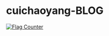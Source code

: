 # cuichaoyang-BLOG

<a href="https://info.flagcounter.com/vAXg"><img src="https://s01.flagcounter.com/count2/vAXg/bg_FFFFFF/txt_000000/border_CCCCCC/columns_3/maxflags_6/viewers_0/labels_1/pageviews_0/flags_0/percent_0/" alt="Flag Counter" border="0"></a>
